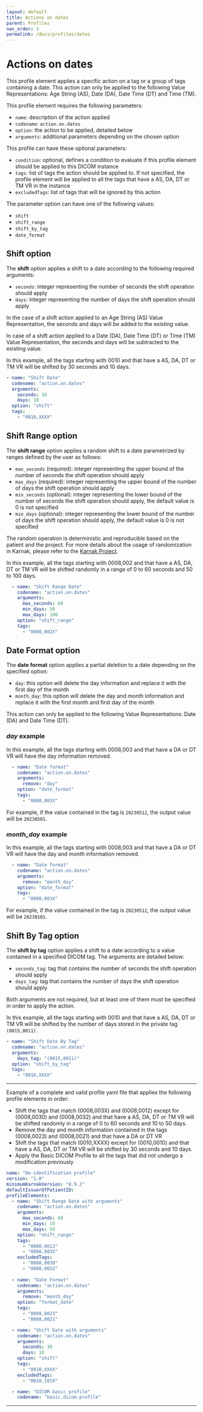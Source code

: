 ```yaml
---
layout: default
title: Actions on dates
parent: Profiles
nav_order: 3
permalink: /docs/profiles/dates
---
```


# Actions on dates

This profile element applies a specific action on a tag or a group of tags containing a date. 
This action can only be applied to the following Value Representations: Age String (AS), Date (DA), Date Time (DT) and Time (TM).

This profile element requires the following parameters:

* `name`: description of the action applied
* `codename`: `action.on.dates`
* `option`: the action to be applied, detailed below
* `arguments`: additional parameters depending on the chosen option

This profile can have these optional parameters:

* `condition`: optional, defines a condition to evaluate if this profile element should be applied to this DICOM instance
* `tags`: list of tags the action should be applied to. If not specified, the profile element will be applied to all the tags that have a AS, DA, DT or TM VR in the instance
* `excludedTags`: list of tags that will be ignored by this action

The parameter option can have one of the following values:

* `shift`
* `shift_range`
* `shift_by_tag`
* `date_format`

## Shift option

The **shift** option applies a shift to a date according to the following required arguments:

* `seconds`: integer representing the number of seconds the shift operation should apply
* `days`: integer representing the number of days the shift operation should apply

In the case of a shift action applied to an Age String (AS) Value Representation, the seconds and days will be added to the existing value.

In case of a shift action applied to a Date (DA), Date Time (DT) or Time (TM) Value Representation, the seconds and days will be subtracted to the existing value.

In this example, all the tags starting with 0010 and that have a AS, DA, DT or TM VR will be shifted by 30 seconds and 10 days.

```yaml
- name: "Shift Date"
  codename: "action.on.dates"
  arguments:
    seconds: 30
    days: 10
  option: "shift"
  tags:
    - "0010,XXXX"
```

## Shift Range option

The **shift range** option applies a random shift to a date parametrized by ranges defined by the user as follows:

- `max_seconds` (required): integer representing the upper bound of the number of seconds the shift operation should apply
- `max_days` (required): integer representing the upper bound of the number of days the shift operation should apply
- `min_seconds` (optional): integer representing the lower bound of the number of seconds the shift operation should apply, the default value is 0 is not specified
- `min_days` (optional): integer representing the lower bound of the number of days the shift operation should apply, the default value is 0 is not specified

The random operation is deterministic and reproducible based on the patient and the project. For more details about the usage of randomization in Karnak, please refer to the [Karnak Project](https://github.com/OsiriX-Foundation/karnak/tree/master/doc).

In this example, all the tags starting with 0008,002 and that have a AS, DA, DT or TM VR will be shifted randomly in a range of 0 to 60 seconds and 50 to 100 days.

```yaml
  - name: "Shift Range Date"
    codename: "action.on.dates"
    arguments:
      max_seconds: 60
      min_days: 50
      max_days: 100
    option: "shift_range"
    tags:
      - "0008,002X"
```
## Date Format option

The **date format** option applies a partial deletion to a date depending on the specified option:

* `day`: this option will delete the day information and replace it with the first day of the month
* `month_day`: this option will delete the day and month information and replace it with the first month and first day of the month

This action can only be applied to the following Value Representations: Date (DA) and Date Time (DT).

### *day* example

In this example, all the tags starting with 0008,003 and that have a DA or DT VR will have the day information removed.

```yaml
  - name: "Date format"
    codename: "action.on.dates"
    arguments:
      remove: "day"
    option: "date_format"
    tags:
      - "0008,003X"
```

For example, if the value contained in the tag is `20230512`, the output value will be `20230501`.

### *month_day* example

In this example, all the tags starting with 0008,003 and that have a DA or DT VR will have the day and month information removed.

```yaml
  - name: "Date format"
    codename: "action.on.dates"
    arguments:
      remove: "month_day"
    option: "date_format"
    tags:
      - "0008,003X"
```

For example, if the value contained in the tag is `20230512`, the output value will be `20230101`.

## Shift By Tag option

The **shift by tag** option applies a shift to a date according to a value contained in a specified DICOM tag. The arguments are detailed below:

* `seconds_tag`: tag that contains the number of seconds the shift operation should apply
* `days_tag`: tag that contains the number of days the shift operation should apply

Both arguments are not required, but at least one of them must be specified in order to apply the action.

In this example, all the tags starting with 0010 and that have a AS, DA, DT or TM VR will be shifted by the number of days stored in the private tag `(0015,0011)`.

```yaml
- name: "Shift Date By Tag"
  codename: "action.on.dates"
  arguments:
    days_tag: "(0015,0011)"
  option: "shift_by_tag"
  tags:
    - "0010,XXXX"
```

---

Example of a complete and valid profile yaml file that applies the following profile elements in order:
* Shift the tags that match (0008,003X) and (0008,0012) except for (0008,0030) and (0008,0032) and that have a AS, DA, DT or TM VR will be shifted randomly in a range of 0 to 60 seconds and 10 to 50 days.
* Remove the day and month information contained in the tags (0008,0023) and (0008,0021) and that have a DA or DT VR
* Shift the tags that match (0010,XXXX) except for (0010,0010) and that have a AS, DA, DT or TM VR will be shifted by 30 seconds and 10 days.
* Apply the Basic DICOM Profile to all the tags that did not undergo a modification previously

```yaml
name: "De-identification profile"
version: "1.0"
minimumKarnakVersion: "0.9.2"
defaultIssuerOfPatientID:
profileElements:
  - name: "Shift Range Date with arguments"
    codename: "action.on.dates"
    arguments:
      max_seconds: 60
      min_days: 10
      max_days: 50
    option: "shift_range"
    tags:
      - "0008,0012"
      - "0008,003X"
    excludedTags:
      - "0008,0030"
      - "0008,0032"
      
  - name: "Date Format"
    codename: "action.on.dates"
    arguments:
      remove: "month_day"
    option: "format_date"
    tags:
      - "0008,0023"
      - "0008,0021"

  - name: "Shift Date with arguments"
    codename: "action.on.dates"
    arguments:
      seconds: 30
      days: 10
    option: "shift"
    tags:
      - "0010,XXXX"
    excludedTags:
      - "0010,1010"

  - name: "DICOM basic profile"
    codename: "basic.dicom.profile"
```
---


